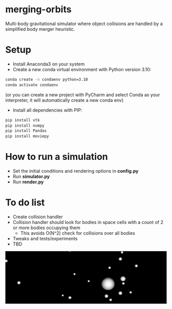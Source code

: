 # merging-orbits
Multi-body gravitational simulator where object collisions are handled by a simplified body merger heuristic.

# Setup
- Install Anaconda3 on your system
- Create a new conda virtual environment with Python version 3.10:

```bash
conda create -n condaenv python=3.10
conda activate condaenv
```
(or you can create a new project with PyCharm and select Conda as your interpreter, it will automatically create a new conda env)

- Install all dependencies with PIP:

```bash
pip install vtk
pip install numpy
pip install Pandas
pip install moviepy
```

# How to run a simulation
- Set the initial conditions and rendering options in **config.py**
- Run **simulator.py**
- Run **render.py**

# To do list
- Create collision handler
- Collision handler should look for bodies in space cells with a count of 2 or more bodies occupying them
    - This avoids O(N^2) check for collisions over all bodies
- Tweaks and tests/experiments
- TBD

![Demo](https://github.com/andrei-g99/andrei-g99.github.io/blob/main/mergingorbits.png)
